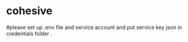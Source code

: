 # cohesive
#please set up .env file and service account and put service key json in credentials folder .
